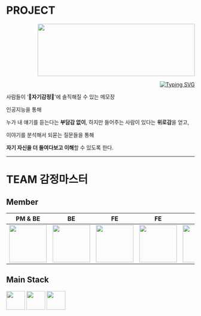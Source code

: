 # PROJECT
  <div align=right>  
    
<img src="https://github.com/2024-LikeLion-Hackathon/.github/assets/121088189/0e56e3de-e168-4135-9597-13e93c7f1539" width=420 height=140>
  
[![Typing SVG](https://readme-typing-svg.demolab.com?font=Stick&duration=4000&pause=1000&color=000000&background=FFFFFF&center=true&vCenter=true&repeat=false&random=false&width=420&height=45&lines=(+Emotion+%F0%9F%99%82%F0%9F%98%AE%F0%9F%98%A1+%2B+log+%F0%9F%93%92%E2%9C%8D%EF%B8%8F+))](https://git.io/typing-svg)

  </div>
    
  <div align=left>
    
  사람들이 ‘**🤍자기감정🤍**’에 솔직해질 수 있는 메모장
  
  인공지능을 통해
  
  누가 내 얘기를 듣는다는 **부담감 없이**, 하지만 들어주는 사람이 있다는 **위로감**을 얻고,
  
  이야기를 분석해서 되묻는 질문들을 통해 
  
  **자기 자신을 더 들여다보고 이해**할 수 있도록 한다.	
      
  </div>

---
# TEAM 감정마스터
## Member
<div align=center>
  
|PM & BE|BE|FE|FE|AI|DESIGN|
|:--:|:--:|:--:|:--:|:--:|:--:|
|<a href="https://github.com/X1n9fU"> <img src="https://github.com/2024-LikeLion-Hackathon/.github/assets/121088189/cdb4af26-5a73-43b1-bfb3-3bfb42120a8e" width=100 height=100> </a> |<a href="https://github.com/gisu1102"> <img src="https://github.com/2024-LikeLion-Hackathon/.github/assets/121088189/6546ebef-c6db-452b-a355-5bdc7f27b10f" width=100 height=100> </a>|<a href="https://github.com/yereong"> <img src="https://github.com/2024-LikeLion-Hackathon/.github/assets/121088189/2a1f330a-c016-44a7-9072-ba3c29195fa4" width=100 height=100> </a>|<a href="https://github.com/yy0un9"> <img src="https://github.com/2024-LikeLion-Hackathon/.github/assets/121088189/18a17de3-05d5-4b44-b949-ada0a55f404a" width=100 height=100> </a>|<a href="https://github.com/Hwan9915"> <img src="https://github.com/2024-LikeLion-Hackathon/.github/assets/121088189/30447c44-40d2-4c08-b071-9d1736ec86ca" width=100 height=100> </a>|<a href="https://github.com/yunzena"> <img src="https://github.com/2024-LikeLion-Hackathon/.github/assets/121088189/e7a7495e-2bdf-48df-86bb-7fcadc300e5e" width=100 height=100> </a>

</div>

## Main Stack
<img src="https://upload.wikimedia.org/wikipedia/commons/7/79/Spring_Boot.svg" width=50 height=50> <img src="https://upload.wikimedia.org/wikipedia/commons/a/a7/React-icon.svg" width=50 height=50> <img src="https://upload.wikimedia.org/wikipedia/commons/9/99/Unofficial_JavaScript_logo_2.svg" width=50 height=50> 

